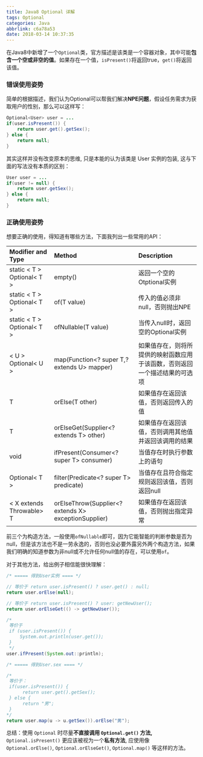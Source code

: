 ```yaml
---
title: Java8 Optional 详解
tags: Optional
categories: Java
abbrlink: c6a78a53
date: 2018-03-14 10:37:35
---
```


在Java8中新增了一个`Optional`类，官方描述是该类是一个容器对象，其中可能**包含一个空或非空的值**。如果存在一个值，`isPresent()`将返回true，`get()`将返回该值。

### 错误使用姿势

简单的根据描述，我们认为Optional可以帮我们解决**NPE问题**，假设任务需求为获取用户的性别，那么可以这样写：

```java
Optional<User> user = ...
if(user.isPresent()) {
	return user.get().getSex();
} else {
	return null;
}
```

其实这样并没有改变原本的思维, 只是本能的认为该类是 User 实例的包装, 这与下面的写法没有本质的区别：

```java
User user = ...
if(user != null) {
	return user.getSex();
} else {
	return null;
}
```

### 正确使用姿势

想要正确的使用，得知道有哪些方法，下面我列出一些常用的API：

| Modifier and Type | Method | Description |
|:------------- |:-------------|:-----| 
| static < T > Optional< T > | empty() | 返回一个空的Otptional实例 |
| static < T > Optional< T > | of(T value) | 传入的值必须非null，否则抛出NPE |
| static < T > Optional< T > | ofNullable(T value)| 当传入null时，返回空的Optional实例 |
| < U > Optional< U > | map(Function<? super T,? extends U> mapper) | 如果值存在，则将所提供的映射函数应用于该函数，否则返回一个描述结果的可选项 |
| T | orElse(T other) | 如果值存在返回该值，否则返回传入的值 |
| T | orElseGet(Supplier<? extends T> other) | 如果值存在返回该值，否则调用其他值并返回该调用的结果 |
| void | ifPresent(Consumer<? super T> consumer) | 当值存在时执行参数上的语句 |
| Optional< T > | filter(Predicate<? super T> predicate) | 当值存在且符合指定规则返回该值，否则返回null |
| < X extends Throwable> T | orElseThrow(Supplier<? extends X> exceptionSupplier) | 如果值存在返回该值，否则抛出指定异常 |

前三个为构造方法，一般使用`ofNullable`即可，因为它能智能的判断参数是否为null，但是该方法也不是一劳永逸的，否则也没必要外露另外两个构造方法，如果我们明确的知道参数为非null或不允许任何null值的存在，可以使用`of`。

对于其他方法，给出例子相信能很快理解：

```java
/* ===== 得到User实例 ==== */

// 等价于 return user.isPresent() ? user.get() : null;
return user.orElse(null); 

// 等价于 return user.isPresent() ? user: getNewUser();
return user.orElseGet(() -> getNewUser());

/*
 等价于 
 if (user.isPresent()) { 
	 System.out.println(user.get()); 
 }
 */
user.ifPresent(System.out::println);
```

```java
/* ===== 得到User.sex ==== */

/*
 等价于：
 if(user.isPresent()) {
	  return user.get().getSex();
 } else {
	  return "男";
 }
*/
return user.map(u -> u.getSex()).orElse("男");
```

总结：使用 `Optional` 时尽量**不直接调用 `Optional.get()` 方法,** `Optional.isPresent()` 更应该被视为一个**私有方法**, 应使用像 `Optional.orElse()`, `Optional.orElseGet()`, `Optional.map()` 等这样的方法。


